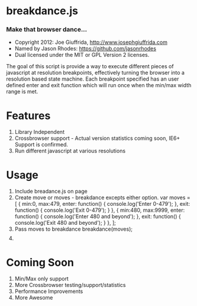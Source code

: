 # breakdance.js 
### Make that browser dance...

 - Copyright 2012: Joe Giuffrida, http://www.josephgiuffrida.com
 - Named by Jason Rhodes: https://github.com/jasonrhodes
 - Dual licensed under the MIT or GPL Version 2 licenses. 

The goal of this script is provide a way to execute different pieces of javascript at resolution breakpoints, effectively turning the browser into a resolution based state machine. Each breakpoint specified has an user defined enter and exit function which will run once when the min/max width range is met.

Features
======

1. Library Independent
2. Crossbrowser support - Actual version statistics coming soon, IE6+ Support is confirmed.
3. Run different javascript at various resolutions

Usage
======
1. Include breadance.js on page
2. Create move or moves - breakdance excepts either option.
	var moves = [
		{
			min:0,
			max:479,
			enter: function() {
				console.log('Enter 0-479');
			},
			exit: function() {
				console.log('Exit 0-479');
			}
		},
		{
			min:480,
			max:9999,
			enter: function() {
				console.log('Enter 480 and beyond');
			},
			exit: function() {
				console.log('Exit 480 and beyond');
			}
		},
	];
3. Pass moves to breakdance
	breakdance(moves);
4. $$$$


Coming Soon
======
1. Min/Max only support
2. More Crossbrowser testing/support/statistics
3. Performance Improvements
4. More Awesome

